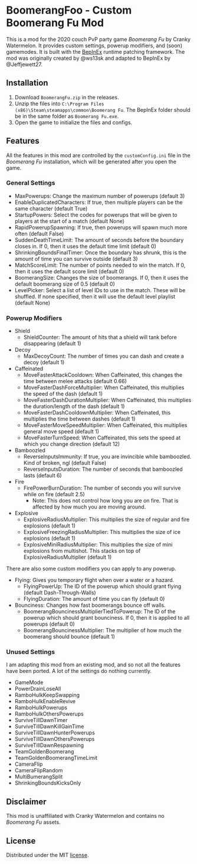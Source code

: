 BoomerangFoo - Custom Boomerang Fu Mod
======================================

This is a mod for the 2020 couch PvP party game *Boomerang Fu* by Cranky Watermelon. It provides custom settings, powerup modifiers, and (soon) gamemodes. It is built with the [BepInEx](https://github.com/BepInEx/BepInEx/) runtime patching framework. The mod was originally created by @ws13sk and adapted to BepInEx by @Jeffjewett27. 

## Installation

1. Download `BoomerangFu.zip` in the releases.
2. Unzip the files into `C:\Program Files (x86)\Steam\steamapps\common\Boomerang Fu`. The BepInEx folder should be in the same folder as `Boomerang Fu.exe`.
3. Open the game to initialize the files and configs.

## Features

All the features in this mod are controlled by the `customConfig.ini` file in the *Boomerang Fu* installation, which will be generated after you open the game.

### General Settings
- MaxPowerups: Change the maximum number of powerups (default 3)
- EnableDuplicatedCharacters: If true, then multiple players can be the same character (default True)
- StartupPowers: Select the codes for powerups that will be given to players at the start of a match (default None)
- RapidPowerupSpawning: If true, then powerups will spawn much more often (default False)
- SuddenDeathTimeLimit: The amount of seconds before the boundary closes in. If 0, then it uses the default time limit (default 0)
- ShrinkingBoundsFinalTimer: Once the boundary has shrunk, this is the amount of time you can survive outside (default 3)
- MatchScoreLimit: The number of points needed to win the match. If 0, then it uses the default score limit (default 0)
- BoomerangSize: Changes the size of boomerangs. If 0, then it uses the default boomerang size of 0.5 (default 0)
- LevelPicker: Select a list of level IDs to use in the match. These will be shuffled. If none specified, then it will use the default level playlist (default None)

### Powerup Modifiers

- Shield
  - ShieldCounter: The amount of hits that a shield will tank before disappearing (default 1)
- Decoy
  - MaxDecoyCount: The number of times you can dash and create a decoy (default 1)
- Caffeinated 
  - MoveFasterAttackCooldown: When Caffeinated, this changes the time between melee attacks (default 0.66)
  - MoveFasterDashForceMultiplier: When Caffeinated, this multiplies the speed of the dash (default 1)
  - MoveFasterDashDurationMultiplier: When Caffeinated, this multiplies the duration/length of the dash (default 1)
  - MoveFasterDashCooldownMultiplier: When Caffeinated, this multiplies the time between dashes (default 1)
  - MoveFasterMoveSpeedMultiplier: When Caffeinated, this multiplies general move speed (default 1)
  - MoveFasterTurnSpeed: When Caffeinated, this sets the speed at which you change direction (default 12)
- Bamboozled
  - ReverseInputsImmunity: If true, you are invincible while bamboozled. Kind of broken, ngl (default False)
  - ReverseInputsDuration: The number of seconds that bamboozled lasts (default 6)
- Fire
  - FirePowerBurnDuration: The number of seconds you will survive while on fire (default 2.5)
    - Note: This does not control how long you are on fire. That is affected by how much you are moving around.
- Explosive
  - ExplosiveRadiusMultiplier: This multiplies the size of regular and fire explosions (default 1)
  - ExplosiveFreezingRadiusMultiplier: This multiplies the size of ice explosions (default 1)
  - ExplosiveMiniRadiusMultiplier: This multiplies the size of mini explosions from multishot. This stacks on top of ExplosiveRadiusMultiplier (default 1)

There are also some custom modifiers you can apply to any powerup.
- Flying: Gives you temporary flight when over a water or a hazard.
  - FlyingPowerUp: The ID of the powerup which should grant flying (default Dash-Through-Walls)
  - FlyingDuration: The amount of time you can fly (default 0)
- Bounciness: Changes how fast boomerangs bounce off walls.
  - BoomerangBouncinessMultiplierTiedToPowerup: The ID of the powerup which should grant bounciness. If 0, then it is applied to all powerups (default 0)
  - BoomerangBouncinessMultiplier: The multiplier of how much the boomerang should bounce (default 1)

### Unused Settings
I am adapting this mod from an existing mod, and so not all the features have been ported. A lot of the settings do nothing currently.

- GameMode
- PowerDrainLoseAll
- RamboHulkKeepSwapping
- RamboHulkEnableRevive
- RamboHulkPowerups
- RamboHulkOthersPowerups
- SurviveTillDawnTimer
- SurviveTillDawnKillGainTime
- SurviveTillDawnHunterPowerups
- SurviveTillDawnOthersPowerups
- SurviveTillDawnRespawning
- TeamGoldenBoomerang
- TeamGoldenBoomerangTimeLimit
- CameraFlip
- CameraFlipRandom
- MultiBumerangSplit
- ShrinkingBoundsKicksOnly

## Disclaimer
This mod is unaffiliated with Cranky Watermelon and contains no *Boomerang Fu* assets.

## License
Distributed under the MIT [license](https://github.com/Jeffjewett27/BoomerangFoo/blob/master/LICENSE.txt).